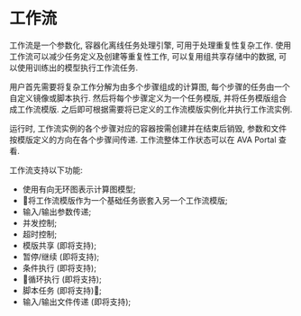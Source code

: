 # 工作流

工作流是一个参数化, 容器化离线任务处理引擎, 可用于处理重复性复杂工作. 使用工作流可以减少任务定义及创建等重复性工作, 可以复用组共享存储中的数据, 可以使用训练出的模型执行工作流任务.

用户首先需要将复杂工作分解为由多个步骤组成的计算图, 每个步骤的任务由一个自定义镜像或脚本执行. 然后将每个步骤定义为一个任务模版, 并将任务模版组合成工作流模版. 之后即可根据需要将已定义的工作流模版实例化并执行工作流实例.

运行时, 工作流实例的各个步骤对应的容器按需创建并在结束后销毁, 参数和文件按模版定义的方向在各个步骤间传递. 工作流整体工作状态可以在 AVA Portal 查看.

工作流支持以下功能:
- 使用有向无环图表示计算图模型;
- 将工作流模版作为一个基础任务嵌套入另一个工作流模版;
- 输入/输出参数传递;
- 并发控制;
- 超时控制;
- 模版共享 (即将支持);
- 暂停/继续 (即将支持);
- 条件执行 (即将支持);
- 循环执行 (即将支持);
- 脚本任务 (即将支持);
- 输入/输出文件传递 (即将支持); 